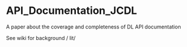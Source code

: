 API_Documentation_JCDL
======================

A paper about the coverage and completeness of DL API documentation

See wiki for background / lit/ 
